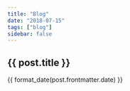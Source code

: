 ```yaml
---
title: "Blog"
date: "2018-07-15"
tags: ["blog"]
sidebar: false
---
```


<router-link
    v-for="post in posts"
    v-bind:key="post.path"
    :to="post.path"
    tag="div"><h2><a>{{ post.title }}</a></h2><div class="date">{{ format_date(post.frontmatter.date) }}</div>
</router-link>

<script>
// const LOCALE = 'en-US';
const LOCALE = 'en-GB';
const LOCALE_OPTIONS  = { weekday: 'long', year: 'numeric', month: 'long', day: 'numeric' };

export default {
    methods: {
        format_date(date) {
            return new Date(date).toLocaleDateString(LOCALE, LOCALE_OPTIONS);
        }
    },
    computed: {
        posts() {
            const sorted_desc = this.$site.pages.filter((page) => {
                // console.log('page.path=', page.path);
                // console.log('page.path=', page.path);
                return page.path.startsWith("/blog/");
            }).filter((page) => {
                return page.frontmatter.type === 'post';
            }).sort((a,b) => {
                return new Date(b.frontmatter.date) - new Date(a.frontmatter.date);
            });

            // console.log('sorted_desc=', sorted_desc);
            return sorted_desc;
        }
    },
}
</script>
